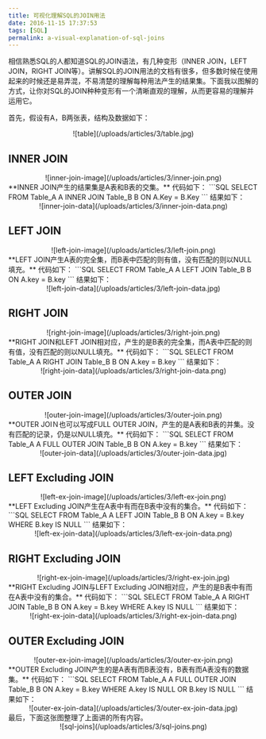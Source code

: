 ```yaml
---
title: 可视化理解SQL的JOIN用法
date: 2016-11-15 17:37:53
tags: [SQL]
permalink: a-visual-explanation-of-sql-joins
---
```

相信熟悉SQL的人都知道SQL的JOIN语法，有几种变形（INNER JOIN，LEFT JOIN，RIGHT JOIN等）。讲解SQL的JOIN用法的文档有很多，但多数时候在使用起来的时候还是易弄混，不易清楚的理解每种用法产生的结果集。下面我以图解的方式，让你对SQL的JOIN种种变形有一个清晰直观的理解，从而更容易的理解并运用它。

首先，假设有A，B两张表，结构及数据如下：
<div align=center>
![table](/uploads/articles/3/table.jpg)
</div>

<!-- more -->
## INNER JOIN ##
<div align=center>
![inner-join-image](/uploads/articles/3/inner-join.png)
</div>
**INNER JOIN产生的结果集是A表和B表的交集。**
代码如下：
```SQL
SELECT <select_list>
FROM Table_A A
INNER JOIN Table_B B
ON A.Key = B.Key
```
结果如下：
<div align=center>
![inner-join-data](/uploads/articles/3/inner-join-data.png)
</div>

## LEFT JOIN ##
<div align=center>
![left-join-image](/uploads/articles/3/left-join.png)
</div>
**LEFT JOIN产生A表的完全集，而B表中匹配的则有值，没有匹配的则以NULL填充。**
代码如下：
```SQL
SELECT <select_list>
FROM Table_A A
LEFT JOIN Table_B B
ON A.key = B.key
```
结果如下：
<div align=center>
![left-join-data](/uploads/articles/3/left-join-data.jpg)
</div>

## RIGHT JOIN ##
<div align=center>
![right-join-image](/uploads/articles/3/right-join.png)
</div>
**RIGHT JOIN和LEFT JOIN相对应，产生的是B表的完全集，而A表中匹配的则有值，没有匹配的则以NULL填充。**
代码如下：
```SQL
SELECT <select_list>
FROM Table_A A
RIGHT JOIN Table_B B
ON A.key = B.key
```
结果如下：
<div align=center>
![right-join-data](/uploads/articles/3/right-join-data.png)
</div>

## OUTER JOIN ##
<div align=center>
![outer-join-image](/uploads/articles/3/outer-join.png)
</div>
**OUTER JOIＮ也可以写成FULL OUTER JOIN，产生的是A表和B表的并集。没有匹配的记录，仍是以NULL填充。**
代码如下：
```SQL
SELECT <select_list>
FROM Table_A A
FULL OUTER JOIN Table_B B
ON A.key = B.key
```
结果如下：
<div align=center>
![outer-join-data](/uploads/articles/3/outer-join-data.jpg)
</div>

## LEFT Excluding JOIN ##
<div align=center>
![left-ex-join-image](/uploads/articles/3/left-ex-join.png)
</div>
**LEFT Excluding JOIN产生在A表中有而在B表中没有的集合。**
代码如下：
```SQL
SELECT <select_list>
FROM Table_A A
LEFT JOIN Table_B B
ON A.key = B.key
WHERE B.key IS NULL
```
结果如下：
<div align=center>
![left-ex-join-data](/uploads/articles/3/left-ex-join-data.png)
</div>

## RIGHT Excluding JOIN ##
<div align=center>
![right-ex-join-image](/uploads/articles/3/right-ex-join.jpg)
</div>
**RIGHT Excluding JOIN与LEFT Excluding JOIN相对应，产生的是B表中有而在A表中没有的集合。**
代码如下：
```SQL
SELECT <select_list>
FROM Table_A A
RIGHT JOIN Table_B B
ON A.key = B.key
WHERE A.key IS NULL
```
结果如下：
<div align=center>
![right-ex-join-data](/uploads/articles/3/right-ex-join-data.png)
</div>

## OUTER Excluding JOIN ##
<div align=center>
![outer-ex-join-image](/uploads/articles/3/outer-ex-join.png)
</div>
**OUTER Excluding JOIN产生的是A表有而B表没有，B表有而A表没有的数据集。**
代码如下：
```SQL
SELECT <select_list>
FROM Table_A A
FULL OUTER JOIN Table_B B
ON A.key = B.key
WHERE A.key IS NULL OR B.key IS NULL
```
结果如下：
<div align=center>
![outer-ex-join-data](/uploads/articles/3/outer-ex-join-data.jpg)
</div>
最后，下面这张图整理了上面讲的所有内容。
<div align=center>
![sql-joins](/uploads/articles/3/sql-joins.png)
</div>